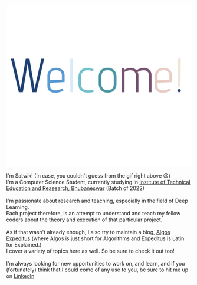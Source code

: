 
![Welcome Image](https://github.com/saatweek/saatweek/blob/main/Vanilla-3.3s-288px.svg)

I'm Satwik! (In case, you couldn't guess from the gif right above :satisfied:)
<br />I'm a Computer Science Student, currently studying in [Institute of Technical Education and Reasearch, Bhubaneswar](https://www.soa.ac.in/iter) (Batch of 2022)
<br />
<br />
I'm passionate about research and teaching, especially in the field of Deep Learning.
<br />Each project therefore, is an attempt to understand and teach my fellow coders about the theory and execution of that particular project.
<br />
<br />As if that wasn't already enough, I also try to maintain a blog, [Algos Expeditus](https://algosexpeditus.blogspot.com/) (where Algos is just short for Algorithms and Expeditus is Latin for Explained.) 
<br />I cover a variety of topics here as well. So be sure to check it out too! 
<br />
<br />
I'm always looking for new opportunities to work on, and learn, and if you (fortunately) think that I could come of any use to you, be sure to hit me up on [LinkedIn](https://www.linkedin.com/in/saatweek/)

<!--
**saatweek/saatweek** is a ✨ _special_ ✨ repository because its `README.md` (this file) appears on your GitHub profile.

Here are some ideas to get you started:

- 🔭 I’m currently working on ...
- 🌱 I’m currently learning ...
- 👯 I’m looking to collaborate on ...
- 🤔 I’m looking for help with ...
- 💬 Ask me about ...
- 📫 How to reach me: ...
- 😄 Pronouns: ...
- ⚡ Fun fact: ...
-->
